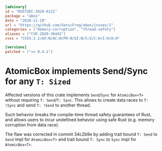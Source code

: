 ```toml
[advisory]
id = "RUSTSEC-2020-0121"
package = "abox"
date = "2020-11-10"
url = "https://github.com/SonicFrog/abox/issues/1"
categories = ["memory-corruption", "thread-safety"]
aliases = ["CVE-2020-36441"]
cvss = "CVSS:3.1/AV:N/AC:H/PR:N/UI:N/S:U/C:H/I:H/A:H"

[versions]
patched = [">= 0.4.1"]
```

# AtomicBox<T> implements Send/Sync for any `T: Sized`

Affected versions of this crate implements `Send`/`Sync` for `AtomicBox<T>` without requiring `T: Send`/`T: Sync`. This allows to create data races to `T: !Sync` and send `T: !Send` to another thread.

Such behavior breaks the compile-time thread safety guarantees of Rust, and allows users to incur undefined behavior using safe Rust (e.g. memory corruption from data race).

The flaw was corrected in commit 34c2b9e by adding trait bound `T: Send` to `Send` impl for `AtomicBox<T>` and trait bound `T: Sync` to `Sync` impl for `AtomicBox<T>`.
